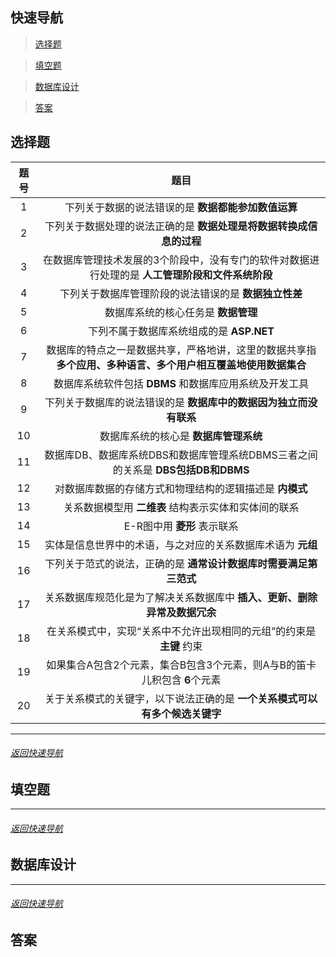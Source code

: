 ## 快速导航
> [选择题](#选择题)

> [填空题](#填空题)

> [数据库设计](#数据库设计)

> [答案](#答案)


## 选择题
|题号|题目|
|:---:|:---:|
| 1 | 下列关于数据的说法错误的是 **数据都能参加数值运算** |
| 2 | 下列关于数据处理的说法正确的是 **数据处理是将数据转换成信息的过程** |
| 3 | 在数据库管理技术发展的3个阶段中，没有专门的软件对数据进行处理的是 **人工管理阶段和文件系统阶段** |
| 4 | 下列关于数据库管理阶段的说法错误的是 **数据独立性差** |
| 5 | 数据库系统的核心任务是 **数据管理** |
| 6 | 下列不属于数据库系统组成的是 **ASP.NET** |
| 7 | 数据库的特点之一是数据共享，严格地讲，这里的数据共享指 **多个应用、多种语言、多个用户相互覆盖地使用数据集合** |
| 8 | 数据库系统软件包括 **DBMS** 和数据库应用系统及开发工具 |
| 9 | 下列关于数据库的说法错误的是 **数据库中的数据因为独立而没有联系** |
| 10 | 数据库系统的核心是 **数据库管理系统** |
| 11 | 数据库DB、数据库系统DBS和数据库管理系统DBMS三者之间的关系是 **DBS包括DB和DBMS** |
| 12 | 对数据库数据的存储方式和物理结构的逻辑描述是 **内模式** |
| 13 | 关系数据模型用 **二维表** 结构表示实体和实体间的联系 |
| 14 | E-R图中用 **菱形** 表示联系 |
| 15 | 实体是信息世界中的术语，与之对应的关系数据库术语为 **元组** |
| 16 | 下列关于范式的说法，正确的是 **通常设计数据库时需要满足第三范式** |
| 17 | 关系数据库规范化是为了解决关系数据库中 **插入、更新、删除异常及数据冗余** |
| 18 | 在关系模式中，实现“关系中不允许出现相同的元组”的约束是 **主键** 约束 |
| 19 | 如果集合A包含2个元素，集合B包含3个元素，则A与B的笛卡儿积包含 **6**个元素 |
| 20 | 关于关系模式的关键字，以下说法正确的是 **一个关系模式可以有多个候选关键字** |

<hr>

###### [返回快速导航](#快速导航)
## 填空题

<hr>

###### [返回快速导航](#快速导航)
## 数据库设计

<hr>

###### [返回快速导航](#快速导航)
## 答案